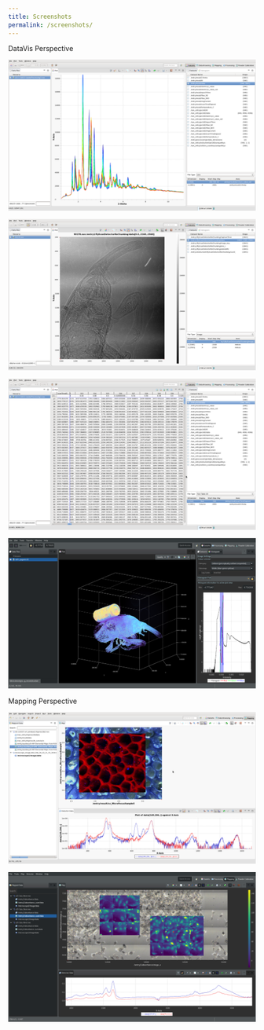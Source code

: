 ```yaml
---
title: Screenshots
permalink: /screenshots/
---
```


DataVis Perspective

![Figure](/assets/pages/screenshots/datavis_lines.png)

![Figure](/assets/pages/screenshots/datavis_image.png)

![Figure](/assets/pages/screenshots/datavis_spreadsheet.png)

![Figure](/assets/pages/screenshots/datavis_dark_volume.png)

Mapping Perspective

![Figure](/assets/pages/screenshots/mapping.png)

![Figure](/assets/pages/screenshots/mapping_dark.png)

